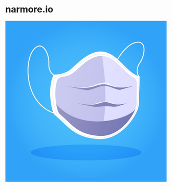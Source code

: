 # narmore.io

![LOGO](https://github.com/NARMORE-Ltd/narmore.io/blob/main/mascarilla-medica_23-2148490782.jpg)
